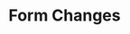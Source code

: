 <script setup>
import App from '../../examples/form-changes/App.vue';
</script>

# Form Changes

<App/>